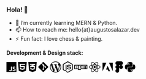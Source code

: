 ### Hola! 👋
- 🌱 I’m currently learning MERN & Python.
- 📫 How to reach me: hello{at}augustosalazar.dev
- ⚡ Fun fact: I love chess & painting.

**Development & Design stack:**  

<code><img height="30" src="https://raw.githubusercontent.com/4u6u570/resume/6b8b68dd999f4b2015d77a90634f22e435e2fafa/assets/font-awesome/svgs/brands/js.svg"></code>
<code><img height="30" src="https://raw.githubusercontent.com/4u6u570/resume/6b8b68dd999f4b2015d77a90634f22e435e2fafa/assets/font-awesome/svgs/brands/html5.svg"></code>
<code><img height="30" src="https://raw.githubusercontent.com/4u6u570/resume/6b8b68dd999f4b2015d77a90634f22e435e2fafa/assets/font-awesome/svgs/brands/css3-alt.svg"></code>
<code><img height="30" src="https://raw.githubusercontent.com/4u6u570/resume/6b8b68dd999f4b2015d77a90634f22e435e2fafa/assets/font-awesome/svgs/brands/git-alt.svg"></code>
<code><img height="30" src="https://raw.githubusercontent.com/4u6u570/resume/6b8b68dd999f4b2015d77a90634f22e435e2fafa/assets/font-awesome/svgs/brands/wordpress-simple.svg"></code>
<code><img height="30" src="https://raw.githubusercontent.com/4u6u570/resume/6b8b68dd999f4b2015d77a90634f22e435e2fafa/assets/font-awesome/svgs/brands/node-js.svg"></code>
<code><img height="30" src="https://raw.githubusercontent.com/4u6u570/resume/6b8b68dd999f4b2015d77a90634f22e435e2fafa/assets/font-awesome/svgs/brands/npm.svg"></code>
<code><img height="30" src="https://raw.githubusercontent.com/4u6u570/resume/6b8b68dd999f4b2015d77a90634f22e435e2fafa/assets/font-awesome/svgs/brands/react.svg"></code>
<code><img height="30" src="https://raw.githubusercontent.com/4u6u570/resume/6b8b68dd999f4b2015d77a90634f22e435e2fafa/assets/font-awesome/svgs/brands/adobe.svg"></code>
<code><img height="30" src="https://raw.githubusercontent.com/4u6u570/resume/6b8b68dd999f4b2015d77a90634f22e435e2fafa/assets/font-awesome/svgs/brands/figma.svg"></code>
<code><img height="30" src="https://raw.githubusercontent.com/4u6u570/resume/6b8b68dd999f4b2015d77a90634f22e435e2fafa/assets/font-awesome/svgs/brands/python.svg"></code>

    

<!--
**4u6u570/4u6u570** is a ✨ _special_ ✨ repository because its `README.md` (this file) appears on your GitHub profile.

- 🔭 I’m currently working on WordPress projects.
- 🌱 I’m currently learning MERN & UX/UI.
- 👯 I’m looking to collaborate on Open Source projects.
- 💬 Ask me about ...
- 📫 How to reach me: augustosalazar[at]outlook.com
- 😄 Pronouns: He/Him
- ⚡ Fun fact: Time is inexorable.
-->
